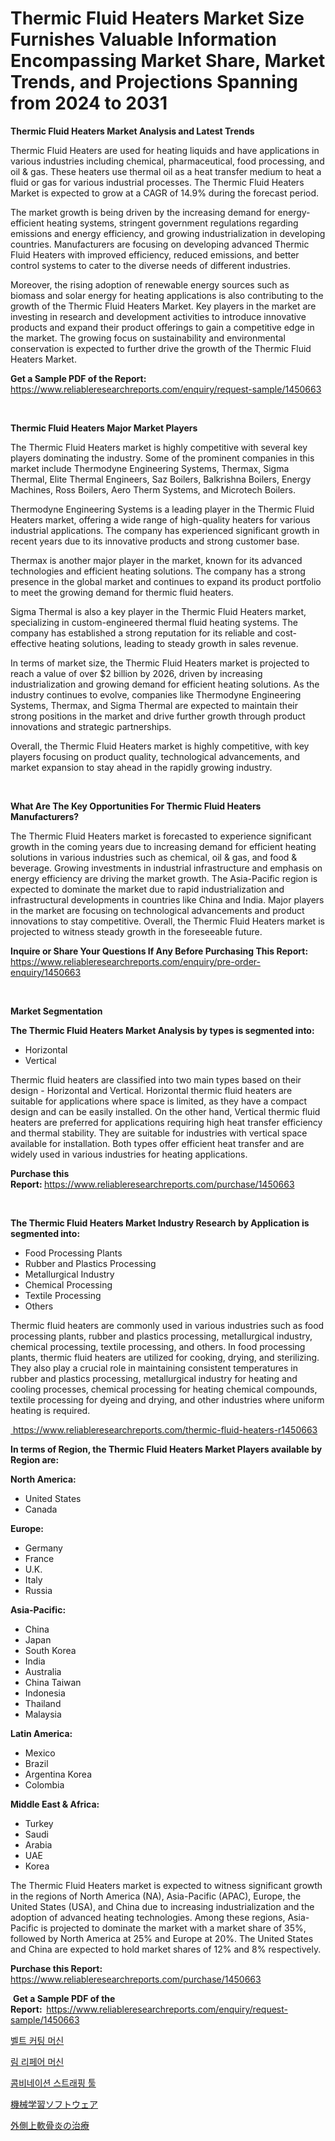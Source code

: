 <p><h1>Thermic Fluid Heaters Market Size Furnishes Valuable Information Encompassing Market Share, Market Trends, and Projections Spanning from 2024 to 2031</h1></p><p><strong>Thermic Fluid Heaters Market Analysis and Latest Trends</strong></p>
<p><p>Thermic Fluid Heaters are used for heating liquids and have applications in various industries including chemical, pharmaceutical, food processing, and oil & gas. These heaters use thermal oil as a heat transfer medium to heat a fluid or gas for various industrial processes. The Thermic Fluid Heaters Market is expected to grow at a CAGR of 14.9% during the forecast period. </p><p>The market growth is being driven by the increasing demand for energy-efficient heating systems, stringent government regulations regarding emissions and energy efficiency, and growing industrialization in developing countries. Manufacturers are focusing on developing advanced Thermic Fluid Heaters with improved efficiency, reduced emissions, and better control systems to cater to the diverse needs of different industries. </p><p>Moreover, the rising adoption of renewable energy sources such as biomass and solar energy for heating applications is also contributing to the growth of the Thermic Fluid Heaters Market. Key players in the market are investing in research and development activities to introduce innovative products and expand their product offerings to gain a competitive edge in the market. The growing focus on sustainability and environmental conservation is expected to further drive the growth of the Thermic Fluid Heaters Market.</p></p>
<p><strong>Get a Sample PDF of the Report:&nbsp;</strong> <a href="https://www.reliableresearchreports.com/enquiry/request-sample/1450663">https://www.reliableresearchreports.com/enquiry/request-sample/1450663</a></p>
<p>&nbsp;</p>
<p><strong>Thermic Fluid Heaters Major Market Players</strong></p>
<p><p>The Thermic Fluid Heaters market is highly competitive with several key players dominating the industry. Some of the prominent companies in this market include Thermodyne Engineering Systems, Thermax, Sigma Thermal, Elite Thermal Engineers, Saz Boilers, Balkrishna Boilers, Energy Machines, Ross Boilers, Aero Therm Systems, and Microtech Boilers.</p><p>Thermodyne Engineering Systems is a leading player in the Thermic Fluid Heaters market, offering a wide range of high-quality heaters for various industrial applications. The company has experienced significant growth in recent years due to its innovative products and strong customer base.</p><p>Thermax is another major player in the market, known for its advanced technologies and efficient heating solutions. The company has a strong presence in the global market and continues to expand its product portfolio to meet the growing demand for thermic fluid heaters.</p><p>Sigma Thermal is also a key player in the Thermic Fluid Heaters market, specializing in custom-engineered thermal fluid heating systems. The company has established a strong reputation for its reliable and cost-effective heating solutions, leading to steady growth in sales revenue.</p><p>In terms of market size, the Thermic Fluid Heaters market is projected to reach a value of over $2 billion by 2026, driven by increasing industrialization and growing demand for efficient heating solutions. As the industry continues to evolve, companies like Thermodyne Engineering Systems, Thermax, and Sigma Thermal are expected to maintain their strong positions in the market and drive further growth through product innovations and strategic partnerships.</p><p>Overall, the Thermic Fluid Heaters market is highly competitive, with key players focusing on product quality, technological advancements, and market expansion to stay ahead in the rapidly growing industry.</p></p>
<p>&nbsp;</p>
<p><strong>What Are The Key Opportunities For Thermic Fluid Heaters Manufacturers?</strong></p>
<p><p>The Thermic Fluid Heaters market is forecasted to experience significant growth in the coming years due to increasing demand for efficient heating solutions in various industries such as chemical, oil & gas, and food & beverage. Growing investments in industrial infrastructure and emphasis on energy efficiency are driving the market growth. The Asia-Pacific region is expected to dominate the market due to rapid industrialization and infrastructural developments in countries like China and India. Major players in the market are focusing on technological advancements and product innovations to stay competitive. Overall, the Thermic Fluid Heaters market is projected to witness steady growth in the foreseeable future.</p></p>
<p><strong>Inquire or Share Your Questions If Any Before Purchasing This Report:</strong> <a href="https://www.reliableresearchreports.com/enquiry/pre-order-enquiry/1450663">https://www.reliableresearchreports.com/enquiry/pre-order-enquiry/1450663</a></p>
<p>&nbsp;</p>
<p><strong>Market Segmentation</strong></p>
<p><strong>The Thermic Fluid Heaters Market Analysis by types is segmented into:</strong></p>
<p><ul><li>Horizontal</li><li>Vertical</li></ul></p>
<p><p>Thermic fluid heaters are classified into two main types based on their design - Horizontal and Vertical. Horizontal thermic fluid heaters are suitable for applications where space is limited, as they have a compact design and can be easily installed. On the other hand, Vertical thermic fluid heaters are preferred for applications requiring high heat transfer efficiency and thermal stability. They are suitable for industries with vertical space available for installation. Both types offer efficient heat transfer and are widely used in various industries for heating applications.</p></p>
<p><strong>Purchase this Report:&nbsp;</strong><a href="https://www.reliableresearchreports.com/purchase/1450663">https://www.reliableresearchreports.com/purchase/1450663</a></p>
<p>&nbsp;</p>
<p><strong>The Thermic Fluid Heaters Market Industry Research by Application is segmented into:</strong></p>
<p><ul><li>Food Processing Plants</li><li>Rubber and Plastics Processing</li><li>Metallurgical Industry</li><li>Chemical Processing</li><li>Textile Processing</li><li>Others</li></ul></p>
<p><p>Thermic fluid heaters are commonly used in various industries such as food processing plants, rubber and plastics processing, metallurgical industry, chemical processing, textile processing, and others. In food processing plants, thermic fluid heaters are utilized for cooking, drying, and sterilizing. They also play a crucial role in maintaining consistent temperatures in rubber and plastics processing, metallurgical industry for heating and cooling processes, chemical processing for heating chemical compounds, textile processing for dyeing and drying, and other industries where uniform heating is required.</p></p>
<p><a href="https://www.reliableresearchreports.com/thermic-fluid-heaters-r1450663">&nbsp;https://www.reliableresearchreports.com/thermic-fluid-heaters-r1450663</a></p>
<p><strong>In terms of Region, the Thermic Fluid Heaters Market Players available by Region are:</strong></p>
<p>
    <p> <strong> North America: </strong>
        <ul>
            <li>United States</li>
            <li>Canada</li>
        </ul>
        </p> 
    <p> <strong> Europe: </strong>
        <ul>
            <li>Germany</li>
            <li>France</li>
            <li>U.K.</li>
            <li>Italy</li>
            <li>Russia</li>
        </ul>
        </p> 
    <p> <strong> Asia-Pacific: </strong>
        <ul>
            <li>China</li>
            <li>Japan</li>
            <li>South Korea</li>
            <li>India</li>
            <li>Australia</li>
            <li>China Taiwan</li>
            <li>Indonesia</li>
            <li>Thailand</li>
            <li>Malaysia</li>
        </ul>
        </p> 
    <p> <strong> Latin America: </strong>
        <ul>
            <li>Mexico</li>
            <li>Brazil</li>
            <li>Argentina Korea</li>
            <li>Colombia</li>
        </ul>
        </p> 
    <p> <strong> Middle East & Africa: </strong>
        <ul>
            <li>Turkey</li>
            <li>Saudi</li>
            <li>Arabia</li>
            <li>UAE</li>
            <li>Korea</li>
        </ul>
    </p>
    </p>
<p><p>The Thermic Fluid Heaters market is expected to witness significant growth in the regions of North America (NA), Asia-Pacific (APAC), Europe, the United States (USA), and China due to increasing industrialization and the adoption of advanced heating technologies. Among these regions, Asia-Pacific is projected to dominate the market with a market share of 35%, followed by North America at 25% and Europe at 20%. The United States and China are expected to hold market shares of 12% and 8% respectively.</p></p>
<p><strong>Purchase this Report: </strong><a href="https://www.reliableresearchreports.com/purchase/1450663">https://www.reliableresearchreports.com/purchase/1450663</a></p>
<p>&nbsp;<strong>Get a Sample PDF of the Report:&nbsp;&nbsp;</strong><a href="https://www.reliableresearchreports.com/enquiry/request-sample/1450663">https://www.reliableresearchreports.com/enquiry/request-sample/1450663</a></p>
<p><strong></strong></p>
<p><p><a href="https://github.com/TimmyMann6767/Market-Research-Report-List-1/blob/main/211337626807.md">벨트 커팅 머신</a></p><p><a href="https://medium.com/@lowellleke20231/%ED%9C%A0-%EC%88%98%EB%A6%AC-%EA%B8%B0%EA%B3%84-%EC%8B%9C%EC%9E%A5-%EC%8B%9C%EC%9E%A5-cagr-%EC%8B%9C%EC%9E%A5-%EB%8F%99%ED%96%A5-%EB%B0%8F-%EC%84%B1%EC%9E%A5-%EC%A0%84%EB%9E%B5%EC%97%90-%EB%8C%80%ED%95%9C-%ED%86%B5%EC%B0%B0%EB%A0%A5-07b93c83aeb2">림 리페어 머신</a></p><p><a href="https://medium.com/@hershelkris/%EA%B2%B0%ED%95%A9-%EC%8A%A4%ED%8A%B8%EB%9E%98%ED%95%91-%EB%8F%84%EA%B5%AC-%EC%8B%9C%EC%9E%A5%EC%9D%80-%EC%8B%9C%EC%9E%A5-%EC%A0%90%EC%9C%A0%EC%9C%A8-%ED%81%AC%EA%B8%B0-%EB%B0%8F-2031%EB%85%84%EA%B9%8C%EC%A7%80%EC%9D%98-%EC%98%88%EC%83%81-%EC%98%88%EC%B8%A1%EC%97%90-%EC%B4%88%EC%A0%90%EC%9D%84-%EB%A7%9E%EC%B6%A5%EB%8B%88%EB%8B%A4-d2d2dd9e1e66">콤비네이션 스트래핑 툴</a></p><p><a href="https://medium.com/@murraycod1929/%E6%A9%9F%E6%A2%B0%E5%AD%A6%E7%BF%92%E3%82%BD%E3%83%95%E3%83%88%E3%82%A6%E3%82%A7%E3%82%A2%E5%B8%82%E5%A0%B4-%E5%B8%82%E5%A0%B4cagr-%E5%B8%82%E5%A0%B4%E5%8B%95%E5%90%91-%E3%81%8A%E3%82%88%E3%81%B3%E6%88%90%E9%95%B7%E6%88%A6%E7%95%A5%E3%81%AB%E9%96%A2%E3%81%99%E3%82%8B%E6%B4%9E%E5%AF%9F-eb4d6c945e92">機械学習ソフトウェア</a></p><p><a href="https://medium.com/@alletty768546/%E5%A4%96%E5%81%B4%E4%B8%8A%E8%85%95%E9%AA%A8%E4%B8%8A%E9%A1%86%E7%82%8E%E6%B2%BB%E7%99%82%E5%B8%82%E5%A0%B4%E8%A6%8F%E6%A8%A1-%E5%B8%82%E5%A0%B4%E5%B1%95%E6%9C%9B%E5%92%8C%E5%B8%82%E5%A0%B4%E9%A0%90%E6%B8%AC-2024%E5%B9%B4%E8%87%B32031%E5%B9%B4-f2543b111a34">外側上軟骨炎の治療</a></p></p>